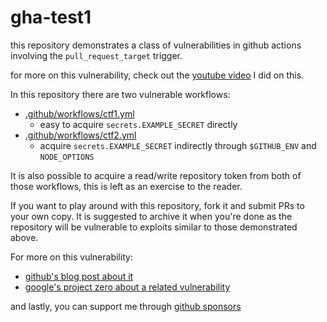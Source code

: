 gha-test1
========

this repository demonstrates a class of vulnerabilities in github actions
involving the `pull_request_target` trigger.

for more on this vulnerability, check out the [youtube video] I did on this.

In this repository there are two vulnerable workflows:

- [.github/workflows/ctf1.yml](.github/workflows/ctf1.yml)
    - easy to acquire `secrets.EXAMPLE_SECRET` directly
- [.github/workflows/ctf2.yml](.github/workflows/ctf2.yml)
    - acquire `secrets.EXAMPLE_SECRET` indirectly through `$GITHUB_ENV` and
      `NODE_OPTIONS`

It is also possible to acquire a read/write repository token from both of
those workflows, this is left as an exercise to the reader.

If you want to play around with this repository, fork it and submit PRs to
your own copy.  It is suggested to archive it when you're done as the
repository will be vulnerable to exploits similar to those demonstrated
above.

For more on this vulnerability:

- [github's blog post about it](https://securitylab.github.com/research/github-actions-preventing-pwn-requests)
- [google's project zero about a related vulnerability](https://bugs.chromium.org/p/project-zero/issues/detail?id=2070)

and lastly, you can support me through [github sponsors]

[youtube video]: https://youtu.be/_fpXyS_i1xE
[github sponsors]: https://github.com/sponsors/asottile
